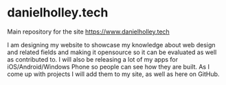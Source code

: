 # danielholley.tech
Main repository for the site https://www.danielholley.tech

I am designing my website to showcase my knowledge about web design and related fields and making it opensource so it can be evaluated as well as contributed to. I will also be releasing a lot of my apps for iOS/Android/Windows Phone so people can see how they are built. As I come up with projects I will add them to my site, as well as here on GitHub.
